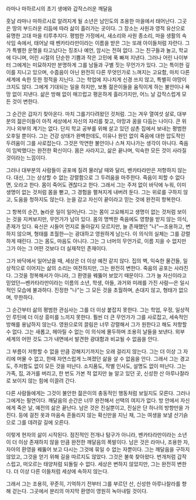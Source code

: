 라마나 마하르시의 초기 생애와 갑작스러운 깨달음

훗날 라마나 마하르시로 알려지게 될 소년은 남인도의 조용한 마을에서 태어난다. 그곳은 땅의 부드러운 리듬에 따라 삶이 흘러가는 곳이다. 그 장소는 사원과 영적 유산으로 유명한 고대 마을 티루추지다. 평범한 가정에서, 새소리와 사원 종소리, 마을 생활의 속삭임 속에서, 태어날 때 벤카타라만이라는 이름을 받은 그는 또래 아이들처럼 자란다. 그가 특별한 운명을 타고났다는 징조나 예언, 암시는 전혀 없다. 그는 친구들과 놀고, 학교에 다니며, 어린 시절의 단순한 기쁨과 작은 고민에 푹 빠져 지낸다. 그러나 어린 나이부터 그에게는 미묘하지만 분명하게 그를 남들과 구별 짓는 무언가가 있다. 그는 특이한 깊이를 지니고 있으며, 수줍음이 아닌 완전히 다른 무엇인가로 느껴지는 고요함, 마치 다른 세계에 속한 듯한 정적을 지닌다. 그는 학업에 지나치게 신경 쓰지 않고, 특별히 야망이 크지도 않다. 그에게 기대되는 일을 하지만, 보통 젊은이들을 움직이게 하는 불안이나 욕망 없이 지낸다. 삶은 방해 없이 매끄럽고 평온하게 흘러가지만, 어느 날 갑작스럽게 모든 것이 변한다.

그 순간은 갑자기 찾아온다. 마치 그를기다려왔던 것처럼. 그는 겨우 열여섯 살로, 대부분의 젊은이들이 아직 세상에서 자신의 자리를 찾고, 야망과 꿈을 다듬는 나이다. 큰 위기나 외부의 계기는 없다. 단지 학교 공부를 위해 살고 있던 삼촌 집에서 보내는 평범한 오후일 뿐이다. 그는 건강 상태가 완벽한데도, 이유나 원인 없이 죽음에 대한 압도적인 두려움이 그를 사로잡는다. 그것은 막연한 불안이나 스쳐 지나가는 생각이 아니다. 죽음이 임박했다는 완전한 확신이다. 몸은 사라지고, 삶은 끝나며, 익숙한 모든 것이 사라질 것이라는 느낌이다.

그러나 대부분의 사람들이 공포에 질려 물러날 때와 달리, 벤카타라만은 저항하지 않는다. 대신, 그는 상상할 수 없는 강렬함으로 그 두려움을 마주한다. 죽음이 피할 수 없다면, 오라고 한다. 몸이 죽어도 괜찮다고 한다. 그래서 그는 주저 없이 바닥에 누워, 이미 생명이 없는 것처럼 몸을 뻗고, 그 경험을 펼쳐지게 내버려 둔다. 그는 위로를 구하지 않고, 도움을 청하지도 않는다. 눈을 감고 자신이 끝이라고 믿는 것에 완전히 항복한다.

그 항복의 순간, 놀라운 일이 일어난다. 그는 몸이 고요해지고 생명이 없는 것처럼 보이는 것을 지켜보지만, 무언가가 남아 있다. 몸의 명백한 죽음에도 영향을 받지 않는 의식, 존재가 있다. 육신은 시들어 먼지로 돌아갈지 모르지만, 늘 존재했던 "나"—조용하고, 변하지 않으며, 형태를 초월한—는 광대하고 영원하게 남는다. 이 의식의 실체는 그를 강렬하게 때린다. 그는 몸도, 마음도 아니다. 그는 그 너머의 무언가로, 이름 지을 수 없지만 그가 아는 그 어떤 것보다 더 실재적인 존재이다.

그가 바닥에서 일어났을 때, 세상은 더 이상 예전 같지 않다. 집의 벽, 익숙한 물건들, 일상적으로 이어지는 삶의 소리는 여전하지만, 그는 완전히 변한다. 죽음의 공포는 사라진다. 그것을 정복해서가 아니라, 그 환영을 꿰뚫어 보았기 때문이다. 그가 늘 자신이라고 믿었던—벤카타라만이라는 이름의 소년, 학생, 아들, 과거와 미래를 가진 사람—은 일시적인 모습에 불과하다. 진정한 "나"는 그 모든 것을 초월하며, 손대지 않고, 형태가 없으며, 무한하다.

그 순간부터 삶의 평범한 관심사는 그를 더 이상 붙잡지 못한다. 그는 학업, 우정, 일상적인 루틴에 더 이상 흥미를 느끼지 못한다. 훨씬 더 큰 무언가가 그를 사로잡고, 세속적인 방해를 용납하지 않는다. 영원으로의 끌림은 너무 강렬해서 그가 원한다고 해도 저항할 수 없다. 그는 새롭고, 헤아릴 수 없는 이 의식에 몰두하며 조용히 날들을 보낸다. 외부 세계의 어떤 것도 그가 내면에서 발견한 광대함과 비교될 수 없음을 안다.

그 부름이 저항할 수 없을 만큼 강해지기까지는 오래 걸리지 않는다. 그는 더 이상 그 자리에 머물 수 없고, 한때 자연스럽게 느껴졌던 삶을 살 수 없음을 안다. 그래서 그는 경고도, 주저함도 없이 모든 것을 떠난다. 소지품도, 작별 인사도, 설명도 없이 떠난다. 그는 가족, 집, 과거를 버리고, 한 번도 가본 적 없지만 늘 알고 있던 곳, 신성한 산 아루나찰라로 보이지 않는 힘에 이끌려 간다.

다른 사람들에게는 그것이 불안한 젊은이의 충동적인 행동처럼 보일지도 모른다. 그러나 그에게는 필연이다. 깨달음의 순간은 너무 완전해서 선택의 여지가 없다. 방 안에서 자신에게 죽은 날, 예전의 삶은 끝난다. 남은 것은 진실뿐이고, 진실은 단 하나의 방향만을 가진다. 등에 걸친 옷과 마음속 흔들리지 않는 확신만을 지닌 채, 그는 여생을 보낼 산기슭으로 그를 데려갈 길에 오른다.

이렇게 현자의 삶이 시작된다. 점진적인 전개나 탐구가 아니라, 벤카타라만이라는 소년이 더 이상 존재하지 않을 만큼 완전한 깨달음의 폭발이다. 남은 것은 라마나, 조용한 자, 자아의 환영을 꿰뚫어 보고 다시는 그것에 묶일 수 없는 자뿐이다. 그는 깨달음을 구하지 않았고, 그것을 얻기 위해 길을 따르지도 않았다. 그것은 불쑥 찾아왔다. 번개처럼 갑작스럽고, 떠오르는 태양처럼 되돌릴 수 없다. 세상은 변하지 않았지만, 그는 완전히 변한다. 더 이상 다른 이들처럼 세상에 속하지 않는다.

그래서 그는 조용히, 꾸준히, 기억하기 전부터 그를 부르던 산, 신성한 아루나찰라를 향해 걷는다. 그곳에서 분리의 마지막 환영이 영원히 녹아내릴 것이다.